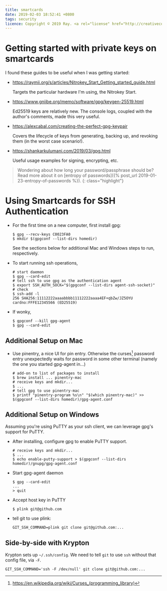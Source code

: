 ```yaml
---
title: smartcards
date: 2019-02-03 18:52:41 +0800
tags: security
licence: Copyright © 2019 Ray. <a rel="license" href="http://creativecommons.org/licenses/by/4.0/"><img alt="Creative Commons Attribution 4.0 International License" src="https://i.creativecommons.org/l/by/4.0/80x15.png" /></a>
---
```


# Getting started with private keys on smartcards

I found these guides to be useful when I was getting started:

- <https://raymii.org/s/articles/Nitrokey_Start_Getting_started_guide.html>

  Targets the particular hardware I'm using, the Nitrokey Start.

- <https://www.gniibe.org/memo/software/gpg/keygen-25519.html>

  Ed25519 keys are relatively new. The console logs, coupled with the author's comments, made this very useful.

- <https://alexcabal.com/creating-the-perfect-gpg-keypair>

  Covers the lifecycle of keys from generating, backing up, and revoking them (in the worst case scenario!).

- <https://shankarkulumani.com/2019/03/gpg.html>

  Useful usage examples for signing, encrypting, etc.

> Wondering about how long your password/passphrase should be? Read more about it on [entropy of passwords]({% post_url 2019-01-23-entropy-of-passwords %}).
{: class="highlight"}

# Using Smartcards for SSH Authentication

- For the first time on a new computer, first install gpg:

  ```console
  $ gpg --recv-keys C0023FA0
  $ mkdir $(gpgconf --list-dirs homedir)
  ```
  
  See the sections below for additional Mac and Windows steps to run, respectively.

- To start running ssh operations,

  ```console
  # start daemon
  $ gpg --card-edit
  # tell ssh to use gpg as the authentication agent
  $ export SSH_AUTH_SOCK="$(gpgconf --list-dirs agent-ssh-socket)"
  # check
  $ ssh-add -l
  256 SHA256:11112222aaaabbbb11112222aaaa4EF+qbZw/JZ5OYU cardno:FFFE12345566 (ED25519)
  ```

- If wonky,

  ```console
  $ gpgconf --kill gpg-agent
  $ gpg --card-edit
  ```

## Additional Setup on Mac

- Use pinentry, a nice UI for pin entry. Otherwise the curses[^curses] password entry
  unexpectedly waits for password in some other terminal (namely the one you
  started gpg-agent in...)

  ```console
  # add-on to list of packages to install
  $ brew install ... pinentry-mac
  # receive keys and mkdir...
  $ ...
  # tell gpg to use pinentry-mac
  $ printf "pinentry-program %s\n" "$(which pinentry-mac)" >> $(gpgconf --list-dirs homedir)/gpg-agent.conf
  ```

  [^curses]: <https://en.wikipedia.org/wiki/Curses_(programming_library)>

## Additional Setup on Windows

Assuming you're using PuTTY as your ssh client, we can leverage gpg's support for PuTTY.

- After installing, configure gpg to enable PuTTY support.

  ```console
  # receive keys and mkdir...
  $ ...
  $ echo enable-putty-support > $(gpgconf --list-dirs homedir)/gnupg/gpg-agent.conf
  ```

- Start gpg-agent daemon

  ```console
  $ gpg --card-edit
  ...
  > quit
  ```
- Accept host key in PuTTY

  ```console
  $ plink git@github.com
  ```
- tell git to use plink:

  ```console
  GIT_SSH_COMMAND=plink git clone git@github.com:...
  ```

## Side-by-side with Krypton

Krypton sets up `~/.ssh/config`. We need to tell `git` to use `ssh` without that config file, via `-F`.

```console
GIT_SSH_COMMAND='ssh -F /dev/null' git clone git@github.com:...
```
